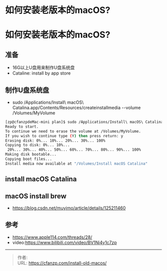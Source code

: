 # 如何安装老版本的macOS?


<!--more-->
# 如何安装老版本的macOS?

## 准备
- 16G以上U盘用来制作U盘系统盘
- Cataline: install by app store

## 制作U盘系统盘
- sudo /Applications/Install\ macOS\ Catalina.app/Contents/Resources/createinstallmedia --volume /Volumes/MyVolume
```bash
[zp@cfanzpdeMac-mini plan]$ sudo /Applications/Install\ macOS\ Catalina.app/Contents/Resources/createinstallmedia --volume /Volumes/MyVolume
Ready to start.
To continue we need to erase the volume at /Volumes/MyVolume.
If you wish to continue type (Y) then press return: y
Erasing disk: 0%... 10%... 20%... 30%... 100%
Copying to disk: 0%... 10%...
 20%... 30%... 40%... 50%... 60%... 70%... 80%... 90%... 100%
Making disk bootable...
Copying boot files...
Install media now available at "/Volumes/Install macOS Catalina"
```

## install macOS Catalina

## macOS install brew
- https://blog.csdn.net/muyimo/article/details/125211460

## 参考
- https://www.apple114.com/threads/28/
- video:https://www.bilibili.com/video/BV1Ni4y1c7zp


---

> 作者:   
> URL: https://cfanzp.com/install-old-macos/  

